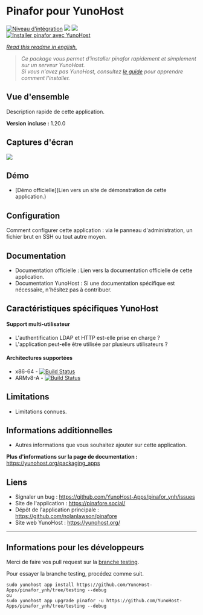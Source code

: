 # Pinafor pour YunoHost

[![Niveau d'intégration](https://dash.yunohost.org/integration/pinafor.svg)](https://dash.yunohost.org/appci/app/pinafor) ![](https://ci-apps.yunohost.org/ci/badges/pinafor.status.svg) ![](https://ci-apps.yunohost.org/ci/badges/pinafor.maintain.svg)  
[![Installer pinafor avec YunoHost](https://install-app.yunohost.org/install-with-yunohost.svg)](https://install-app.yunohost.org/?app=pinafor)

*[Read this readme in english.](./README.md)* 

> *Ce package vous permet d'installer pinafor rapidement et simplement sur un serveur YunoHost.  
Si vous n'avez pas YunoHost, consultez [le guide](https://yunohost.org/#/install) pour apprendre comment l'installer.*

## Vue d'ensemble
Description rapide de cette application.

**Version incluse :** 1.20.0

## Captures d'écran

![](https://cdn.mastodon.technology/media_attachments/files/001/394/437/original/6589a6268c50b378.png)

## Démo

* [Démo officielle](Lien vers un site de démonstration de cette application.)

## Configuration

Comment configurer cette application : via le panneau d'administration, un fichier brut en SSH ou tout autre moyen.

## Documentation

 * Documentation officielle : Lien vers la documentation officielle de cette application.
 * Documentation YunoHost : Si une documentation spécifique est nécessaire, n'hésitez pas à contribuer.

## Caractéristiques spécifiques YunoHost

#### Support multi-utilisateur

* L'authentification LDAP et HTTP est-elle prise en charge ?
* L'application peut-elle être utilisée par plusieurs utilisateurs ?

#### Architectures supportées

* x86-64 - [![Build Status](https://ci-apps.yunohost.org/ci/logs/pinafor%20%28Apps%29.svg)](https://ci-apps.yunohost.org/ci/apps/pinafor/)
* ARMv8-A - [![Build Status](https://ci-apps-arm.yunohost.org/ci/logs/pinafor%20%28Apps%29.svg)](https://ci-apps-arm.yunohost.org/ci/apps/pinafor/)

## Limitations

* Limitations connues.

## Informations additionnelles

* Autres informations que vous souhaitez ajouter sur cette application.

**Plus d'informations sur la page de documentation :**  
https://yunohost.org/packaging_apps

## Liens

 * Signaler un bug : https://github.com/YunoHost-Apps/pinafor_ynh/issues
 * Site de l'application : https://pinafore.social/
 * Dépôt de l'application principale : https://github.com/nolanlawson/pinafore
 * Site web YunoHost : https://yunohost.org/

---

## Informations pour les développeurs

Merci de faire vos pull request sur la [branche testing](https://github.com/YunoHost-Apps/pinafor_ynh/tree/testing).

Pour essayer la branche testing, procédez comme suit.
```
sudo yunohost app install https://github.com/YunoHost-Apps/pinafor_ynh/tree/testing --debug
ou
sudo yunohost app upgrade pinafor -u https://github.com/YunoHost-Apps/pinafor_ynh/tree/testing --debug
```
